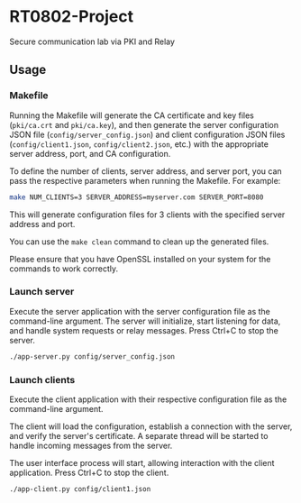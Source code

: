 # RT0802-Project
Secure communication lab via PKI and Relay

## Usage

### Makefile
Running the Makefile will generate the CA certificate and key files (`pki/ca.crt` and `pki/ca.key`), and then generate the server configuration JSON file (`config/server_config.json`) and client configuration JSON files (`config/client1.json`, `config/client2.json`, etc.) with the appropriate server address, port, and CA configuration.

To define the number of clients, server address, and server port, you can pass the respective parameters when running the Makefile. For example:

``` bash
make NUM_CLIENTS=3 SERVER_ADDRESS=myserver.com SERVER_PORT=8080
```

This will generate configuration files for 3 clients with the specified server address and port.

You can use the `make clean` command to clean up the generated files.

Please ensure that you have OpenSSL installed on your system for the commands to work correctly.

### Launch server
Execute the server application with the server configuration file as the command-line argument.
The server will initialize, start listening for data, and handle system requests or relay messages. Press Ctrl+C to stop the server.

``` bash
./app-server.py config/server_config.json
```

### Launch clients
Execute the client application with their respective configuration file as the command-line argument.

The client will load the configuration, establish a connection with the server, and verify the server's certificate.
A separate thread will be started to handle incoming messages from the server.

The user interface process will start, allowing interaction with the client application. Press Ctrl+C to stop the client.

``` bash
./app-client.py config/client1.json
```
